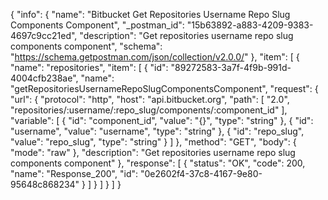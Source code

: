 {
  "info": {
    "name": "Bitbucket Get Repositories Username Repo Slug Components Component",
    "_postman_id": "15b63892-a883-4209-9383-4697c9cc21ed",
    "description": "Get repositories username repo slug components component",
    "schema": "https://schema.getpostman.com/json/collection/v2.0.0/"
  },
  "item": [
    {
      "name": "repositories",
      "item": [
        {
          "id": "89272583-3a7f-4f9b-991d-4004cfb238ae",
          "name": "getRepositoriesUsernameRepoSlugComponentsComponent",
          "request": {
            "url": {
              "protocol": "http",
              "host": "api.bitbucket.org",
              "path": [
                "2.0",
                "repositories/:username/:repo_slug/components/:component_id"
              ],
              "variable": [
                {
                  "id": "component_id",
                  "value": "{}",
                  "type": "string"
                },
                {
                  "id": "username",
                  "value": "username",
                  "type": "string"
                },
                {
                  "id": "repo_slug",
                  "value": "repo_slug",
                  "type": "string"
                }
              ]
            },
            "method": "GET",
            "body": {
              "mode": "raw"
            },
            "description": "Get repositories username repo slug components component"
          },
          "response": [
            {
              "status": "OK",
              "code": 200,
              "name": "Response_200",
              "id": "0e2602f4-37c8-4167-9e80-95648c868234"
            }
          ]
        }
      ]
    }
  ]
}